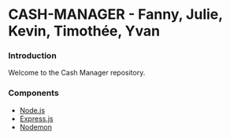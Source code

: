 CASH-MANAGER - Fanny, Julie, Kevin, Timothée, Yvan
=====================

### Introduction

Welcome to the Cash Manager repository.

### Components

- [Node.js](https://nodejs.org)
- [Express.js](https://expressjs.com/fr/)
- [Nodemon](https://nodemon.io/)
